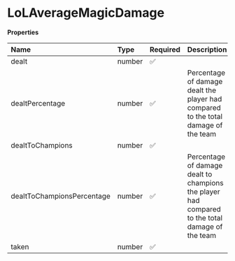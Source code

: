 # LoLAverageMagicDamage

**Properties**

| Name                       | Type   | Required | Description                                                                                     |
| :------------------------- | :----- | :------- | :---------------------------------------------------------------------------------------------- |
| dealt                      | number | ✅       |                                                                                                 |
| dealtPercentage            | number | ✅       | Percentage of damage dealt the player had compared to the total damage of the team              |
| dealtToChampions           | number | ✅       |                                                                                                 |
| dealtToChampionsPercentage | number | ✅       | Percentage of damage dealt to champions the player had compared to the total damage of the team |
| taken                      | number | ✅       |                                                                                                 |

<!-- This file was generated by liblab | https://liblab.com/ -->
